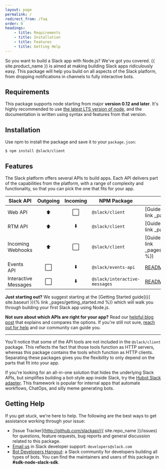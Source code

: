 ```yaml
---
layout: page
permalink: /
redirect_from: /faq
order: 0
headings:
    - title: Requirements
    - title: Installation
    - title: Features
    - title: Getting Help
---
```


So you want to build a Slack app with Node.js? We've got you covered. {{ site.product_name }} is aimed at making
building Slack apps ridiculously easy. This package will help you build on all aspects of the Slack platform,
from dropping notifications in channels to fully interactive bots.

## Requirements

This package supports node starting from major **version 0.12 and later**. It's highly recommended
to use [the latest LTS version of node](https://github.com/nodejs/Release#release-schedule), and the
documentation is written using syntax and features from that version.

## Installation

Use npm to install the package and save it to your `package.json`:

```shell
$ npm install @slack/client
```

## Features

The Slack platform offers several APIs to build apps. Each API delivers part of the capabilities
from the platform, with a range of complexity and functionality, so that you can pick the one that
fits for your app.

| Slack API    | Outgoing | Incoming | NPM Package         | Documentation     |
|--------------|:--------:|:--------:|---------------------|-------------------|
| Web API      | ⬆️        | ⬜️       | `@slack/client`     | [Guide]({{ site.baseurl }}{% link _pages/web_client.md %}) |
| RTM API      | ⬆️        | ⬇️        | `@slack/client`     | [Guide]({{ site.baseurl }}{% link _pages/rtm_client.md %}) |
| Incoming Webhooks | ⬆️   | ⬜️       | `@slack/client`     | [Guide]({{ site.baseurl }}{% link _pages/incoming_webhook.md %}) |
| Events API   | ⬜️       | ⬇️        | `@slack/events-api` | [README](https://github.com/slackapi/node-slack-events-api) |
| Interactive Messages | ⬜️ | ⬇️      | `@slack/interactive-messages` | [README](https://github.com/slackapi/node-slack-interactive-messages) |

**Just starting out?** We suggest starting at the
[Getting Started guide]({{ site.baseurl }}{% link _pages/getting_started.md %}) which will walk you
through building your first Slack app using Node.js.

**Not sure about which APIs are right for your app?** Read our
[helpful blog post](https://medium.com/slack-developer-blog/getting-started-with-slacks-apis-f930c73fc889)
that explains and compares the options. If you're still not sure,
[reach out for help](#getting-help) and our community can guide you.

---

You'll notice that some of the API tools are not included in the `@slack/client` package.
This reflects the fact that those tools function as HTTP servers, whereas this package contains
the tools which function as HTTP clients. Separating these packages gives you the flexibility to
only depend on the parts that fit into your app.

If you're looking for an all-in-one solution that hides the underlying Slack APIs, but
simplifies building a bot-style app inside Slack, try the
[Hubot Slack adapter](https://slackapi.github.io/hubot-slack/). This framework is popular for
internal apps that automate workflows, ChatOps, and silly meme generating bots.

## Getting Help

If you get stuck, we're here to help. The following are the best ways to get assistance working through your issue:

  * [Issue Tracker](http://github.com/slackapi/{{ site.repo_name }}/issues) for questions, feature
    requests, bug reports and general discussion related to this package.
  * [Email us](mailto:developers@slack.com) in Slack developer support: `developers@slack.com`
  * [Bot Developers Hangout](https://community.botkit.ai/): a Slack community for developers
    building all types of bots. You can find the maintainers and users of this package in **#sdk-node-slack-sdk**.
